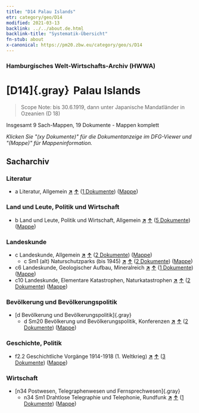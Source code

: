 ```yaml
---
title: "D14 Palau Islands"
etr: category/geo/D14
modified: 2021-03-13
backlink: ../../about.de.html
backlink-title: "Systematik-Übersicht"
fn-stub: about
x-canonical: https://pm20.zbw.eu/category/geo/s/D14
---
```


### Hamburgisches Welt-Wirtschafts-Archiv (HWWA)
# [D14]{.gray}&#8201; Palau Islands&#160; 


> Scope Note: bis 30.6.1919, dann unter Japanische Mandatländer in Ozeanien (D 18)



Insgesamt 9 Sach-Mappen, 19 Dokumente - Mappen komplett

_Klicken Sie "(xy Dokumente)" für die Dokumentanzeige im DFG-Viewer und "(Mappe)" für Mappeninformation._

## Sacharchiv




### Literatur

- a Literatur, Allgemein [**&nearr;**](../../../subject/i/142393/about.de.html "Literatur, Allgemein (in der ganzen Welt)") [**&uarr;**](../../../subject/about.de.html#a "Sachsystematik") (<a href="https://pm20.zbw.eu/dfgview/sh/141614,142393" title="über: Palau Islands : Literatur, Allgemein" target="_blank">1 Dokumente</a>) ([Mappe](../../../../folder/sh/1416xx/141614/1423xx/142393/about.de.html))

### Land und Leute, Politik und Wirtschaft

- b Land und Leute, Politik und Wirtschaft, Allgemein [**&nearr;**](../../../subject/i/144196/about.de.html "Land und Leute, Politik und Wirtschaft, Allgemein (in der ganzen Welt)") [**&uarr;**](../../../subject/about.de.html#b "Sachsystematik") (<a href="https://pm20.zbw.eu/dfgview/sh/141614,144196" title="über: Palau Islands : Land und Leute, Politik und Wirtschaft, Allgemein" target="_blank">5 Dokumente</a>) ([Mappe](../../../../folder/sh/1416xx/141614/1441xx/144196/about.de.html))

### Landeskunde

- c Landeskunde, Allgemein [**&nearr;**](../../../subject/i/144199/about.de.html "Landeskunde, Allgemein (in der ganzen Welt)") [**&uarr;**](../../../subject/about.de.html#c "Sachsystematik") (<a href="https://pm20.zbw.eu/dfgview/sh/141614,144199" title="über: Palau Islands : Landeskunde, Allgemein" target="_blank">2 Dokumente</a>) ([Mappe](../../../../folder/sh/1416xx/141614/1441xx/144199/about.de.html))
  - c Sm1 (alt) Naturschutzparks (bis 1945) [**&nearr;**](../../../subject/i/144217/about.de.html "Naturschutzparks (bis 1945) (in der ganzen Welt)") [**&uarr;**](../../../subject/about.de.html#c_Sm1_(alt) "Sachsystematik") (<a href="https://pm20.zbw.eu/dfgview/sh/141614,144217" title="über: Palau Islands : Naturschutzparks (bis 1945)" target="_blank">2 Dokumente</a>) ([Mappe](../../../../folder/sh/1416xx/141614/1442xx/144217/about.de.html))
- c6 Landeskunde, Geologischer Aufbau, Mineralreich [**&nearr;**](../../../subject/i/144210/about.de.html "Landeskunde, Geologischer Aufbau, Mineralreich (in der ganzen Welt)") [**&uarr;**](../../../subject/about.de.html#c6 "Sachsystematik") (<a href="https://pm20.zbw.eu/dfgview/sh/141614,144210" title="über: Palau Islands : Landeskunde, Geologischer Aufbau, Mineralreich" target="_blank">1 Dokumente</a>) ([Mappe](../../../../folder/sh/1416xx/141614/1442xx/144210/about.de.html))
- c10 Landeskunde, Elementare Katastrophen, Naturkatastrophen [**&nearr;**](../../../subject/i/144215/about.de.html "Landeskunde, Elementare Katastrophen, Naturkatastrophen (in der ganzen Welt)") [**&uarr;**](../../../subject/about.de.html#c10 "Sachsystematik") (<a href="https://pm20.zbw.eu/dfgview/sh/141614,144215" title="über: Palau Islands : Landeskunde, Elementare Katastrophen, Naturkatastrophen" target="_blank">2 Dokumente</a>) ([Mappe](../../../../folder/sh/1416xx/141614/1442xx/144215/about.de.html))

### Bevölkerung und Bevölkerungspolitik

- [d Bevölkerung und Bevölkerungspolitik]{.gray}
  - d Sm20 Bevölkerung und Bevölkerungspolitik, Konferenzen [**&nearr;**](../../../subject/i/150369/about.de.html "Bevölkerung und Bevölkerungspolitik, Konferenzen (in der ganzen Welt)") [**&uarr;**](../../../subject/about.de.html#d_Sm20 "Sachsystematik") (<a href="https://pm20.zbw.eu/dfgview/sh/141614,150369" title="über: Palau Islands : Bevölkerung und Bevölkerungspolitik, Konferenzen" target="_blank">2 Dokumente</a>) ([Mappe](../../../../folder/sh/1416xx/141614/1503xx/150369/about.de.html))

### Geschichte, Politik

- f2.2 Geschichtliche Vorgänge 1914-1918 (1. Weltkrieg) [**&nearr;**](../../../subject/i/181360/about.de.html "Geschichtliche Vorgänge 1914-1918 (1. Weltkrieg) (in der ganzen Welt)") [**&uarr;**](../../../subject/about.de.html#f2.2 "Sachsystematik") (<a href="https://pm20.zbw.eu/dfgview/sh/141614,181360" title="über: Palau Islands : Geschichtliche Vorgänge 1914-1918 (1. Weltkrieg)" target="_blank">3 Dokumente</a>) ([Mappe](../../../../folder/sh/1416xx/141614/1813xx/181360/about.de.html))

### Wirtschaft

- [n34 Postwesen, Telegraphenwesen und Fernsprechwesen]{.gray}
  - n34 Sm1 Drahtlose Telegraphie und Telephonie, Rundfunk [**&nearr;**](../../../subject/i/145663/about.de.html "Drahtlose Telegraphie und Telephonie, Rundfunk (in der ganzen Welt)") [**&uarr;**](../../../subject/about.de.html#n34_Sm1 "Sachsystematik") (<a href="https://pm20.zbw.eu/dfgview/sh/141614,145663" title="über: Palau Islands : Drahtlose Telegraphie und Telephonie, Rundfunk" target="_blank">1 Dokumente</a>) ([Mappe](../../../../folder/sh/1416xx/141614/1456xx/145663/about.de.html))


